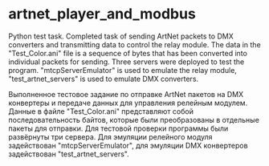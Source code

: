 # artnet_player_and_modbus
Python test task.
Completed task of sending ArtNet packets to DMX converters and transmitting data to control the relay module.
The data in the "Test_Color.ani" file is a sequence of bytes that has been converted into individual packets for sending.
Three servers were deployed to test the program.
"mtcpServerEmulator" is used to emulate the relay module, "test_artnet_servers" is used to emulate DMX converters.


Выполненное тестовое задание по отправке ArtNet пакетов на DMX конвертеры и передаче данных для управления релейным модулем. 
Данные в файле "Test_Color.ani" представляют собой последовательность байтов, которые были преобразованы в отдельные пакеты для отправки.
Для тестовой проверки программы были развёрнуты три сервера. 
Для эмуляции релейного модуля задействован "mtcpServerEmulator", для эмуляции DMX конвертеров задействован "test_artnet_servers".
